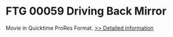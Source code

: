 # FTG 00059 Driving Back Mirror
Movie in Quicktime ProRes Format.
[>> Detailed information](https://secure.shareit.com/shareit/product.html?productid=300618441&affiliateid=200057808)